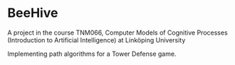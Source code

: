 BeeHive
=======
A project in the course TNM066, Computer Models of Cognitive Processes (Introduction to Artificial Intelligence) at Linköping University

Implementing path algorithms for a Tower Defense game.
